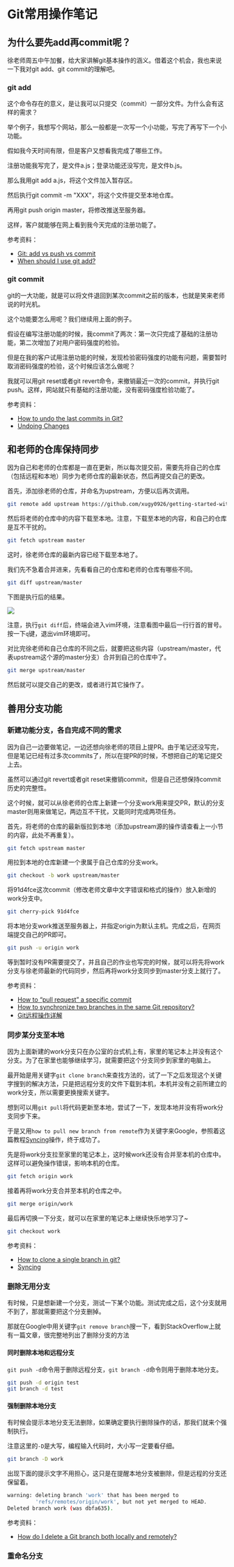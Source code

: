 # Git常用操作笔记

## 为什么要先add再commit呢？

徐老师周五中午加餐，给大家讲解git基本操作的涵义。借着这个机会，我也来说一下我对git add、git commit的理解吧。

### git add

这个命令存在的意义，是让我可以只提交（commit）一部分文件。为什么会有这样的需求？

举个例子，我想写个网站，那么一般都是一次写一个小功能，写完了再写下一个小功能。

假如我今天时间有限，但是客户又想看我完成了哪些工作。

注册功能我写完了，是文件a.js；登录功能还没写完，是文件b.js。

那么我用git add a.js，将这个文件加入暂存区。

然后执行git commit -m "XXX"，将这个文件提交至本地仓库。

再用git push origin master，将修改推送至服务器。

这样，客户就能够在网上看到我今天完成的注册功能了。

参考资料：

- [Git: add vs push vs commit](https://stackoverflow.com/questions/6143285/git-add-vs-push-vs-commit/)
- [When should I use git add?](https://stackoverflow.com/questions/3673537/when-should-i-use-git-add/)

### git commit

git的一大功能，就是可以将文件退回到某次commit之前的版本，也就是笑来老师说的时光机。

这个功能要怎么用呢？我们继续用上面的例子。

假设在编写注册功能的时候，我commit了两次：第一次只完成了基础的注册功能，第二次增加了对用户密码强度的检验。

但是在我的客户试用注册功能的时候，发现检验密码强度的功能有问题，需要暂时取消密码强度的检验，这个时候应该怎么做呢？

我就可以用git reset或者git revert命令，来撤销最近一次的commit，并执行git push。这样，网站就只有基础的注册功能，没有密码强度检验功能了。

参考资料：

- [How to undo the last commits in Git?](https://stackoverflow.com/questions/927358/how-to-undo-the-last-commits-in-git/)
- [Undoing Changes](https://www.atlassian.com/git/tutorials/undoing-changes/)

## 和老师的仓库保持同步

因为自己和老师的仓库都是一直在更新，所以每次提交前，需要先将自己的仓库（包括远程和本地）同步为老师仓库的最新状态，然后再提交自己的更改。

首先，添加徐老师的仓库，并命名为upstream，方便以后再次调用。

```bash
git remote add upstream https://github.com/xugy0926/getting-started-with-javascript.git
```

然后将老师的仓库中的内容下载至本地。注意，下载至本地的内容，和自己的仓库是互不干扰的。

```bash
git fetch upstream master
```

这时，徐老师仓库的最新内容已经下载至本地了。

我们先不急着合并进来，先看看自己的仓库和老师的仓库有哪些不同。

```bash
git diff upstream/master
```

下图是执行后的结果。

![](https://github.com/Dream4ever/Pics/blob/master/git-diff-result.png)

注意，执行`git diff`后，终端会进入vim环境，注意看图中最后一行行首的冒号。按一下`q`键，退出vim环境即可。

对比完徐老师和自己仓库的不同之后，就要把这些内容（upstream/master，代表upstream这个源的master分支）合并到自己的仓库中了。

```bash
git merge upstream/master
```

然后就可以提交自己的更改，或者进行其它操作了。

## 善用分支功能

### 新建功能分支，各自完成不同的需求

因为自己一边要做笔记，一边还想向徐老师的项目上提PR。由于笔记还没写完，但是笔记已经有过多次commits了，所以在提PR的时候，不想把自己的笔记提交上去。

虽然可以通过git revert或者git reset来撤销commit，但是自己还想保持commit历史的完整性。

这个时候，就可以从徐老师的仓库上新建一个分支work用来提交PR，默认的分支master则用来做笔记，两边互不干扰，又能同时完成两项任务。

首先，将老师的仓库的最新版拉到本地（添加upstream源的操作请查看上一小节的内容，此处不再重复）。

```bash
git fetch upstream master
```

用拉到本地的仓库新建一个隶属于自己仓库的分支work。

```bash
git checkout -b work upstream/master
```

将91d4fce这次commit（修改老师文章中文字错误和格式的操作）放入新增的work分支中。

```bash
git cherry-pick 91d4fce
```

将本地分支work推送至服务器上，并指定origin为默认主机。完成之后，在网页端提交自己的PR即可。

```bash
git push -u origin work
```

等到暂时没有PR需要提交了，并且自己的作业也写完的时候，就可以将先将work分支与徐老师最新的代码同步，然后再将work分支同步到master分支上就行了。

参考资料：

- [How to “pull request” a specific commit](https://stackoverflow.com/questions/34027850/how-to-pull-request-a-specific-commit/)
- [How to synchronize two branches in the same Git repository?](https://stackoverflow.com/questions/4010962/how-to-synchronize-two-branches-in-the-same-git-repository/)
- [Git远程操作详解](http://www.ruanyifeng.com/blog/2014/06/git_remote.html)

### 同步某分支至本地

因为上面新建的work分支只在办公室的台式机上有，家里的笔记本上并没有这个分支。为了在家里也能够继续学习，就需要把这个分支同步到家里的电脑上。

最开始是用关键字`git clone branch`来查找方法的，试了一下之后发现这个关键字搜到的解决方法，只是把远程分支的文件下载到本机，本机并没有之前所建立的work分支，所以需要更换搜索关键字。

想到可以用`git pull`将代码更新至本地，尝试了一下，发现本地并没有将work分支同步下来。

于是又用`how to pull new branch from remote`作为关键字来Google，参照着这篇教程[Syncing](https://www.atlassian.com/git/tutorials/syncing)操作，终于成功了。

先是将work分支拉至家里的笔记本上，这时候work还没有合并至本机的仓库中。这样可以避免操作错误，影响本机的仓库。

```bash
git fetch origin work
```

接着再将work分支合并至本机的仓库之中。

```bash
git merge origin/work
```

最后再切换一下分支，就可以在家里的笔记本上继续快乐地学习了~

```bash
git checkout work
```

参考资料：

- [How to clone a single branch in git?](https://stackoverflow.com/questions/1778088/how-to-clone-a-single-branch-in-git)
- [Syncing](https://www.atlassian.com/git/tutorials/syncing)

### 删除无用分支

有时候，只是想新建一个分支，测试一下某个功能。测试完成之后，这个分支就用不到了，那就需要把这个分支删掉。

那就在Google中用关键字`git remove branch`搜一下，看到StackOverflow上就有一篇文章，很完整地列出了删除分支的方法

#### 同时删除本地和远程分支

`git push -d`命令用于删除远程分支，`git branch -d`命令则用于删除本地分支。

```bash
git push -d origin test
git branch -d test
```

#### 强制删除本地分支

有时候会提示本地分支无法删除，如果确定要执行删除操作的话，那我们就来个强制执行。

注意这里的`-D`是大写，编程输入代码时，大小写一定要看仔细。

```bash
git branch -D work
```

出现下面的提示文字不用担心，这只是在提醒本地分支被删除，但是远程的分支还保留着。

```bash
warning: deleting branch 'work' that has been merged to
         'refs/remotes/origin/work', but not yet merged to HEAD.
Deleted branch work (was dbfa635).
```
参考资料：

- [How do I delete a Git branch both locally and remotely?](https://stackoverflow.com/questions/2003505/how-do-i-delete-a-git-branch-both-locally-and-remotely/)

### 重命名分支
